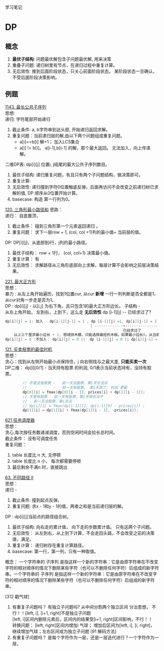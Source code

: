 ﻿学习笔记


# DP

## 概念

1. **最优子结构**: 问题最优解包含子问题最优解, 用来决策
2. 重叠子问题: 递归树里有节点，在递归过程中重复计算。
3. 无后效性: 推到后面阶段状态，只关心前面阶段状态。
              某阶段状态一旦确认，不受后面阶段决策影响。

## 例题
[1143. 最长公共子序列](https://leetcode-cn.com/problems/longest-common-subsequence/)  
思想:  
递归: 字符尾部开始递归  
1. 截止条件: a, b字符串到达头部, 开始递归返回求解。
2. 重复问题：当前递归层的解,由以下两个问题组成重复问题。
   - a[i]==b[i] 解+1；  加入LCS集合
   - a[i] != b[i]。 a[i-1],b[i-1] 的解，那个最大返回。 无法加入，向上传递解。


二维DP表: dp[i][j] 位置i, j结尾的最大公共子序列数目。
1. 最优子结构:  递归重复问题，有且只有两个子问题结构，做决策即可。
2. 重复计算:
3. 无后效性: 递归撞到字符0位置触底反弹，后面再访问不会改变之前递归树已求解的值, DP 顺序从0位置开始计算。
4. basecase: 构造 第一行列为0。

[120. 三角形最小路径和](https://leetcode-cn.com/problems/triangle/)
思路：  
递归： 自底置顶， 
1. 截止条件： 碰到三角形第一个元素返回递归 。
2. 重复问题： 求下一层row + 1, (col, col +1)列的最小值+ 当前层的值。

DP: DP[i][j]，从底部到i行，j列的最小路径。  
1. 最优子结构： row + 1行， (col, col+1) 决策最小值。
2. 重复计算： 有
3. 无后效性： 求解路径从三角形底部向上求解，每层计算不会影响之前层决策结果。
 


[221. 最大正方形](https://leetcode-cn.com/problems/maximal-square/)  
思想：   
暴力 : 从左上角开始遍历，找到1位置cur, 从cur **新增** 一行一列判断是否全都是1， 从cur对角一步走是否为1。  
DP : dp[i][j] - 以[i,j] 为右下角，且只包含1的最大正方形边长。 
子结构 -  
从左上角开始， 左到右，上到下，这么走 **无后效性** dp [i-1][j] -- 已经求过了?
```C
dp[i][j] = 1: 加入 - dp[i-1][j-1] = 1 , dp [i-1][j] =1, dp[i][j-1] = 1
                                       | -------------+-------------------|
                                                      已经求过了  
    以上三个里求最小边长 + 1, 想成拼木桶，只能选择最短的木板。如果最小边长0，从当前1开始计算最长边，初始边长1。
dp[i][j] = 0 :不加入： dp[i][j] = 0 ||  dp [i-1][j] = 0 || dp[i][j-1] = 0  边长为0 。 
```

[121. 买卖股票的最佳时机](https://leetcode-cn.com/problems/best-time-to-buy-and-sell-stock/)  
思想：   
贪心：找到从左侧开始最小点保持住，j 向右侧找与之最大差, **只能买卖一次**  
DP二维：  dp[i][0/1] - 当天持有股票 的利润, 0/1表示当前状态持有，没持有股票。  
``` C
        // 手里没有股票 -   前一天没股票，第i天也没买
        //            -   前一天有股票， 第i天卖了, 利润 更新
        dp[0][i] = fmax(dp[0][i - 1], prices[i] + dp[1][i - 1]);
        // 手里有股票 - 前一天有股票，第i天啥也没干
        // - 前一天没股票，第i天买
        // dp[i][1] = fmax(dp[i-1][1], dp[i-1][0] - prices[i]) ;
        dp[1][i] = dp[1][i] + fmax(dp[1][i - 1], -prices[i]);
``` 

[621 任务调度器](https://leetcode-cn.com/problems/task-scheduler/)  
思想：  
贪心,每次按任务数递减调度，否则空闲时间会拉长总时间。  
截止条件： 没有可调度任务  
重复问题：  
1. table 长度比 n 大,  无停顿
2. table 长度比 n 小， 每次都需要停顿
3.  最后剩余不满n 时，直接跳出   

[63. 不同路径 II](https://leetcode-cn.com/problems/unique-paths-ii/)  
思想：  
递归 - 
1. 截止条件: 撞到起点反弹。
2. 重复问题: 求x - 1和y - 1的值，两者之和是当前递归层的解。  

DP : dp[i][j]当前点的路径组合树。  
1. 最优子结构: 向右走的累计值， 向下走的步数累计值。 只有这两个子问题。
2. 无后效性： 从左到右，从上到下计算，不会走回头路，不会改变之前的决策值，满足。
3. 重复计算： 递归树存在重复计算路径。
4. basecase: 第一行，第一列，只有一种取值。 

概念： 一个字符串的 子序列 是指这样一个新的字符串：它是由原字符串在不改变字符的相对顺序的情况下删除某些字符（也可以不删除任何字符）后组成的新字符串。一个字符串的 子序列 是指这样一个新的字符串：它是由原字符串在不改变字符的相对顺序的情况下删除某些字符（也可以不删除任何字符）后组成的新字符串。  

[312 戳气球]
1. 有重复子问题吗？ 有独立子问题吗? 从中间分割两个独立区间 分治思想， 不行！！[left, i], [i+1, right]不是独立子问题  
   [left, i]区间内删除元素后，区间内的结果受[i+1, right]区间影响，不行！！  
   转换问题： [left, right]区间内增加i 气球； 增加后区间为[left, i], [i, right]，继续增加气球；左右区间成为独立子问题
[91 解码方法]
1. 有重复子问题吗？ 是每个字符作为一层，还是一层迭代进行？一个字符作为一层，